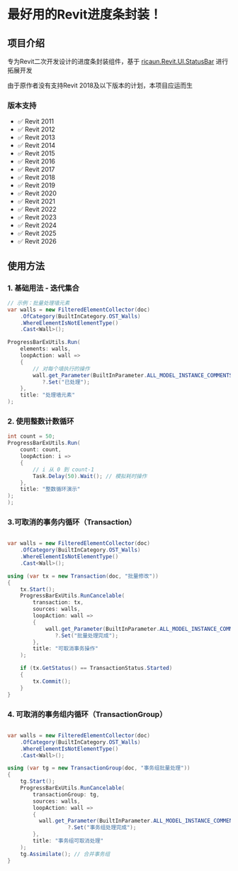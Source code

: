 # 最好用的Revit进度条封装！

## 项目介绍

专为Revit二次开发设计的进度条封装组件，基于 [ricaun.Revit.UI.StatusBar](https://github.com/ricaun-io/ricaun.Revit.UI.StatusBar) 进行拓展开发

由于原作者没有支持Revit 2018及以下版本的计划，本项目应运而生

### 版本支持
- ✅ Revit 2011
- ✅ Revit 2012
- ✅ Revit 2013
- ✅ Revit 2014
- ✅ Revit 2015
- ✅ Revit 2016
- ✅ Revit 2017  
- ✅ Revit 2018
- ✅ Revit 2019
- ✅ Revit 2020
- ✅ Revit 2021
- ✅ Revit 2022
- ✅ Revit 2023
- ✅ Revit 2024
- ✅ Revit 2025
- ✅ Revit 2026

## 使用方法

### 1. 基础用法 - 迭代集合

```csharp
// 示例：批量处理墙元素
var walls = new FilteredElementCollector(doc)
    .OfCategory(BuiltInCategory.OST_Walls)
    .WhereElementIsNotElementType()
    .Cast<Wall>();

ProgressBarExUtils.Run(
    elements: walls,
    loopAction: wall =>
    {
        // 对每个墙执行的操作
        wall.get_Parameter(BuiltInParameter.ALL_MODEL_INSTANCE_COMMENTS)
           ?.Set("已处理");
    },
    title: "处理墙元素"
);

```

### 2. 使用整数计数循环
```csharp
int count = 50;
ProgressBarExUtils.Run(
    count: count,
    loopAction: i =>
    {
        // i 从 0 到 count-1
        Task.Delay(50).Wait(); // 模拟耗时操作
    },
    title: "整数循环演示"
);
);

```
### 3.可取消的事务内循环（Transaction）
```csharp

var walls = new FilteredElementCollector(doc)
    .OfCategory(BuiltInCategory.OST_Walls)
    .WhereElementIsNotElementType()
    .Cast<Wall>();

using (var tx = new Transaction(doc, "批量修改"))
{
    tx.Start();
    ProgressBarExUtils.RunCancelable(
        transaction: tx,
        sources: walls,
        loopAction: wall =>
        {
            wall.get_Parameter(BuiltInParameter.ALL_MODEL_INSTANCE_COMMENTS)
               ?.Set("批量处理完成");
        },
        title: "可取消事务操作"
    );

    if (tx.GetStatus() == TransactionStatus.Started)
    {
        tx.Commit();
    }
}

```

### 4. 可取消的事务组内循环（TransactionGroup）
```csharp

var walls = new FilteredElementCollector(doc)
    .OfCategory(BuiltInCategory.OST_Walls)
    .WhereElementIsNotElementType()
    .Cast<Wall>();

using (var tg = new TransactionGroup(doc, "事务组批量处理"))
{
    tg.Start();
    ProgressBarExUtils.RunCancelable(
        transactionGroup: tg,
        sources: walls,
        loopAction: wall =>
        {
          wall.get_Parameter(BuiltInParameter.ALL_MODEL_INSTANCE_COMMENTS)
                   ?.Set("事务组处理完成");
        },
        title: "事务组可取消处理"
    );
    tg.Assimilate(); // 合并事务组
}

```